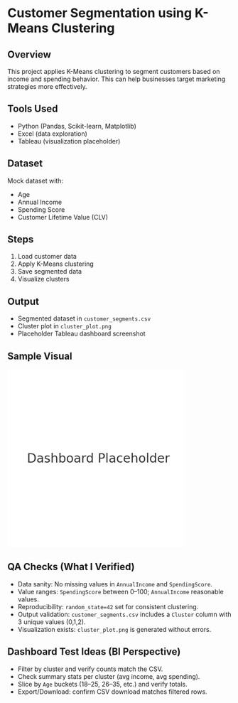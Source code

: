 # Customer Segmentation using K-Means Clustering

## Overview
This project applies K-Means clustering to segment customers based on income and spending behavior. This can help businesses target marketing strategies more effectively.

## Tools Used
- Python (Pandas, Scikit-learn, Matplotlib)
- Excel (data exploration)
- Tableau (visualization placeholder)

## Dataset
Mock dataset with:
- Age
- Annual Income
- Spending Score
- Customer Lifetime Value (CLV)

## Steps
1. Load customer data
2. Apply K-Means clustering
3. Save segmented data
4. Visualize clusters

## Output
- Segmented dataset in `customer_segments.csv`
- Cluster plot in `cluster_plot.png`
- Placeholder Tableau dashboard screenshot

## Sample Visual
![Dashboard Screenshot](dashboard_placeholder.png)

## QA Checks (What I Verified)
- Data sanity: No missing values in `AnnualIncome` and `SpendingScore`.
- Value ranges: `SpendingScore` between 0–100; `AnnualIncome` reasonable values.
- Reproducibility: `random_state=42` set for consistent clustering.
- Output validation: `customer_segments.csv` includes a `Cluster` column with 3 unique values (0,1,2).
- Visualization exists: `cluster_plot.png` is generated without errors.

## Dashboard Test Ideas (BI Perspective)
- Filter by cluster and verify counts match the CSV.
- Check summary stats per cluster (avg income, avg spending).
- Slice by `Age` buckets (18–25, 26–35, etc.) and verify totals.
- Export/Download: confirm CSV download matches filtered rows.
